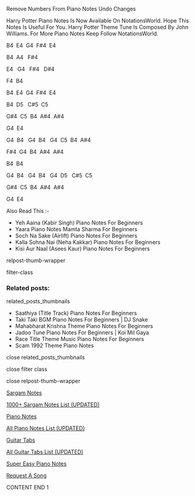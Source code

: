 
Remove Numbers From Piano Notes
Undo Changes

Harry Potter Piano Notes Is Now Available On NotationsWorld. Hope This Notes Is Useful For You. Harry Potter Theme Tune Is Composed By John Williams. For More Piano Notes Keep Follow NotationsWorld.

B4  E4  G4  F#4  E4

B4  A4   F#4

E4   G4   F#4   D#4

F4  B4

B4  E4  G4  F#4  E4

B4  D5   C#5  C5

G#4  C5  B4  A#4  A#4

G4  E4

G4  B4   G4  B4   G4  C5  B4  A#4

F#4  G4  B4  A#4  A#4

B4  B4

G4  B4   G4  B4   G4  D5   C#5  C5

G#4  C5  B4  A#4  A#4

G4  E4

Also Read This :-

* Yeh Aaina (Kabir Singh) Piano Notes For Beginners
* Yaara Piano Notes Mamta Sharma For Beginners
* Soch Na Sake (Airlift) Piano Notes For Beginners
* Kalla Sohna Nai (Neha Kakkar) Piano Notes For Beginners
* Kisi Aur Naal (Asees Kaur) Piano Notes For Beginners

relpost-thumb-wrapper

filter-class

### Related posts:

related_posts_thumbnails

* Saathiya (Title Track) Piano Notes For Beginners
* Taki Taki BGM Piano Notes For Beginners | DJ Snake
* Mahabharat Krishna Theme Piano Notes For Beginners
* Jadoo Tune Piano Notes For Beginners | Koi Mil Gaya
* Race Title Theme Music Piano Notes For Beginners
* Scam 1992 Theme Piano Notes

close related_posts_thumbnails

close filter class

close relpost-thumb-wrapper

[Sargam Notes](https://www.notationsworld.com/sargam-notes.html)

[1000+ Sargam Notes List (UPDATED)](https://www.notationsworld.com/all-songs-list-sargam-notes.html)

[Piano Notes](https://www.notationsworld.com/piano-notes.html)

[All Piano Notes List (UPDATED)](https://www.notationsworld.com/all-songs-list-piano-notes.html)

[Guitar Tabs](https://www.notationsworld.com/guitar-tabs.html)

[All Guitar Tabs List (UPDATED)](https://www.notationsworld.com/all-songs-list-guitar-tabs.html)

[Super Easy Piano Notes](https://studywall.in/)

[Request A Song](https://www.notationsworld.com/request-a-song.html)

CONTENT END 1

